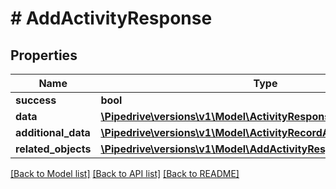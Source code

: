 # # AddActivityResponse

## Properties

Name | Type | Description | Notes
------------ | ------------- | ------------- | -------------
**success** | **bool** |  | [optional]
**data** | [**\Pipedrive\versions\v1\Model\ActivityResponseObject**](ActivityResponseObject.md) |  | [optional]
**additional_data** | [**\Pipedrive\versions\v1\Model\ActivityRecordAdditionalData**](ActivityRecordAdditionalData.md) |  | [optional]
**related_objects** | [**\Pipedrive\versions\v1\Model\AddActivityResponseRelatedObjects**](AddActivityResponseRelatedObjects.md) |  | [optional]

[[Back to Model list]](../README.md#documentation-for-models) [[Back to API list]](../README.md#documentation-for-api-endpoints) [[Back to README]](../README.md)

